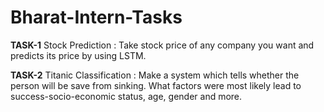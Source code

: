 # Bharat-Intern-Tasks

**TASK-1**
Stock Prediction :
Take stock price of any company you want and predicts its price by using LSTM.

**TASK-2**
Titanic Classification :
Make a system which tells whether the person will be save from sinking. What factors were most likely lead to success-socio-economic status, age, gender and more.
